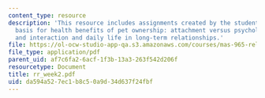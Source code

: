 ```yaml
---
content_type: resource
description: 'This resource includes assignments created by the students on  a theoretical
  basis for health benefits of pet ownership: attachment versus psychological support,
  and interaction and daily life in long-term relationships.'
file: https://ol-ocw-studio-app-qa.s3.amazonaws.com/courses/mas-965-relational-machines-spring-2005/da594a527ec1b8c50a9d34d637f24fbf_rr_week2.pdf
file_type: application/pdf
parent_uid: af7c6fa2-6acf-1f3b-13a3-263f542d206f
resourcetype: Document
title: rr_week2.pdf
uid: da594a52-7ec1-b8c5-0a9d-34d637f24fbf
---
```

